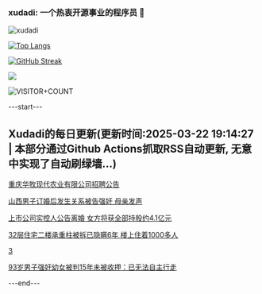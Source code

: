 ### xudadi: 一个热衷开源事业的程序员 👋

![xudadi](https://github-readme-stats-git-masterorgs-github-readme-stats-team.vercel.app/api?username=xudadi)

[![Top Langs](https://github-readme-stats.vercel.app/api/top-langs/?username=xudadi)](https://github.com/anuraghazra/github-readme-stats)

[![GitHub Streak](https://streak-stats.demolab.com?user=xudadi&locale=zh_Hans)](https://git.io/streak-stats)

![](https://raw.githubusercontent.com/xudadi/xudadi/main/assets/github-contribution-grid-snake.svg)

![VISITOR+COUNT](https://komarev.com/ghpvc/?username=xudadi&label=VISITOR+COUNT)


---start---

## Xudadi的每日更新(更新时间:2025-03-22 19:14:27 | 本部分通过Github Actions抓取RSS自动更新, 无意中实现了自动刷绿墙...)

[重庆华牧现代农业有限公司招聘公告](https://www.gongkaoleida.com/article/2331381)

[山西男子订婚后发生关系被告强奸 母亲发声](https://m.163.com/news/article/JR6TIUO9051492T3.html)

[上市公司实控人公告离婚 女方将获全部持股约4.1亿元](https://m.163.com/news/article/JR77HIE60512B07B.html)

[32层住宅二楼承重柱被拆已隐瞒6年 楼上住着1000多人](https://m.163.com/news/article/JR7CPPMO0514R9P4.html)

[3](https://m.163.com/touch/news/sub/domestic)

[93岁男子强奸幼女被判15年未被收押：已无法自主行走](https://m.163.com/news/article/JR75EBF20514EA02.html)

---end---
